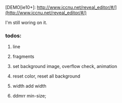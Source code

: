 [DEMO[ie10+]: http://www.iccnu.net/reveal_editor/#/](http://www.iccnu.net/reveal_editor/#/)

I'm still woring on it.

### todos:
1. line
1. fragments
1. set background image, overflow check, animation

1. reset color, reset all background
1. width add width 
1. ddmrr min-size;
